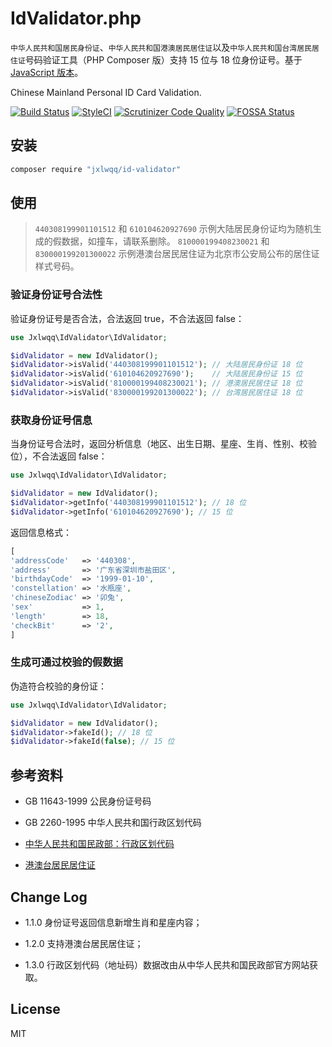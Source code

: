 # IdValidator.php

`中华人民共和国居民身份证`、`中华人民共和国港澳居民居住证`以及`中华人民共和国台湾居民居住证`号码验证工具（PHP Composer 版）支持 15 位与 18 位身份证号。基于 [JavaScript 版本](https://github.com/mc-zone/IDValidator)。

Chinese Mainland Personal ID Card Validation.


[![Build Status](https://travis-ci.org/jxlwqq/id-validator.svg?branch=master)](https://travis-ci.org/jxlwqq/id-validator)
[![StyleCI](https://github.styleci.io/repos/147758862/shield?branch=master)](https://github.styleci.io/repos/147758862)
[![Scrutinizer Code Quality](https://scrutinizer-ci.com/g/jxlwqq/id-validator/badges/quality-score.png?b=master)](https://scrutinizer-ci.com/g/jxlwqq/id-validator/?branch=master)
[![FOSSA Status](https://app.fossa.io/api/projects/git%2Bgithub.com%2Fjxlwqq%2Fid-validator.svg?type=shield)](https://app.fossa.io/projects/git%2Bgithub.com%2Fjxlwqq%2Fid-validator?ref=badge_shield)

## 安装

```bash
composer require "jxlwqq/id-validator"
```

## 使用

> `440308199901101512` 和 `610104620927690` 示例大陆居民身份证均为随机生成的假数据，如撞车，请联系删除。
> `810000199408230021` 和 `830000199201300022` 示例港澳台居民居住证为北京市公安局公布的居住证样式号码。

### 验证身份证号合法性

验证身份证号是否合法，合法返回 true，不合法返回 false：

```php
use Jxlwqq\IdValidator\IdValidator;

$idValidator = new IdValidator();
$idValidator->isValid('440308199901101512'); // 大陆居民身份证 18 位
$idValidator->isValid('610104620927690');    // 大陆居民身份证 15 位
$idValidator->isValid('810000199408230021'); // 港澳居民居住证 18 位
$idValidator->isValid('830000199201300022'); // 台湾居民居住证 18 位
```

### 获取身份证号信息

当身份证号合法时，返回分析信息（地区、出生日期、星座、生肖、性别、校验位），不合法返回 false：
```php
use Jxlwqq\IdValidator\IdValidator;

$idValidator = new IdValidator();
$idValidator->getInfo('440308199901101512'); // 18 位
$idValidator->getInfo('610104620927690'); // 15 位
```
返回信息格式：

```php
[
'addressCode'   => '440308',
'address'       => '广东省深圳市盐田区',
'birthdayCode'  => '1999-01-10',
'constellation' => '水瓶座',
'chineseZodiac' => '卯兔',
'sex'           => 1,
'length'        => 18,
'checkBit'      => '2', 
]
```

### 生成可通过校验的假数据
伪造符合校验的身份证：

```php
use Jxlwqq\IdValidator\IdValidator;

$idValidator = new IdValidator();
$idValidator->fakeId(); // 18 位
$idValidator->fakeId(false); // 15 位
```

## 参考资料
* GB 11643-1999 公民身份证号码

* GB 2260-1995 中华人民共和国行政区划代码

* [中华人民共和国民政部：行政区划代码](http://www.mca.gov.cn/article/sj/xzqh/)

* [港澳台居民居住证](https://zh.wikipedia.org/wiki/港澳台居民居住证)

## Change Log
* 1.1.0 身份证号返回信息新增生肖和星座内容；

* 1.2.0 支持港澳台居民居住证；

* 1.3.0 行政区划代码（地址码）数据改由从中华人民共和国民政部官方网站获取。

## License
MIT


